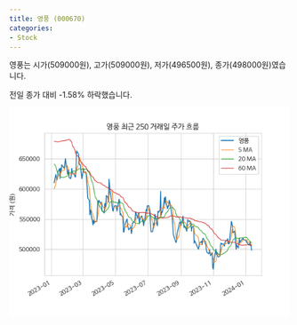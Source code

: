 ```yaml
---
title: 영풍 (000670)
categories:
- Stock
---
```


영풍는 시가(509000원), 고가(509000원), 저가(496500원), 종가(498000원)였습니다.

전일 종가 대비 -1.58% 하락했습니다.

<!-- more -->

![000670](/assets/images/stock/000670.png)